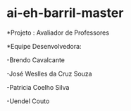 # ai-eh-barril-master
*Projeto : Avaliador de Professores

*Equipe Desenvolvedora:

-Brendo Cavalcante

-José Weslles da Cruz Souza

-Patricia Coelho Silva

-Uendel Couto
